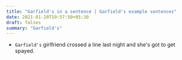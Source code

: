 ```yaml
---
title: "Garfield's in a sentence | Garfield's example sentences"
date: 2021-01-20T19:57:50+05:30
draft: falses
summary: "Garfield's"
---
```

- `Garfield's` girlfriend crossed a line last night and she's got to get spayed.
                 
